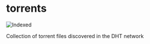 torrents 
========
![Indexed](https://img.shields.io/badge/indexed-53008-blue)

Collection of torrent files discovered in the DHT network
